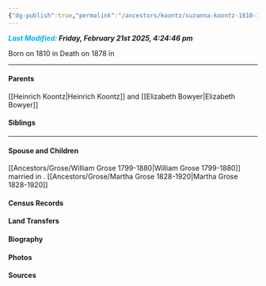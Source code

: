 ```yaml
---
{"dg-publish":true,"permalink":"/ancestors/koontz/suzanna-koontz-1810-1878/","tags":["Susanna-Koontz"]}
---
```


***<font color="#00b0f0">Last Modified:</font> Friday, February 21st 2025, 4:24:46 pm***

Born on  1810 in <!-- link to place -->
Death on 1878 in <!-- link to place -->

---
#### Parents

[[Heinrich Koontz\|Heinrich Koontz]] and [[Elizabeth Bowyer\|Elizabeth Bowyer]]
#### Siblings
<!-- Link to sibling -->

---
#### Spouse and Children
[[Ancestors/Grose/William Grose 1799-1880\|William Grose 1799-1880]] married <!-- link to date --> in <!-- link to place -->.
[[Ancestors/Grose/Martha Grose 1828-1920\|Martha Grose 1828-1920]]

#### Census Records

#### Land Transfers

#### Biography

#### Photos

#### Sources

